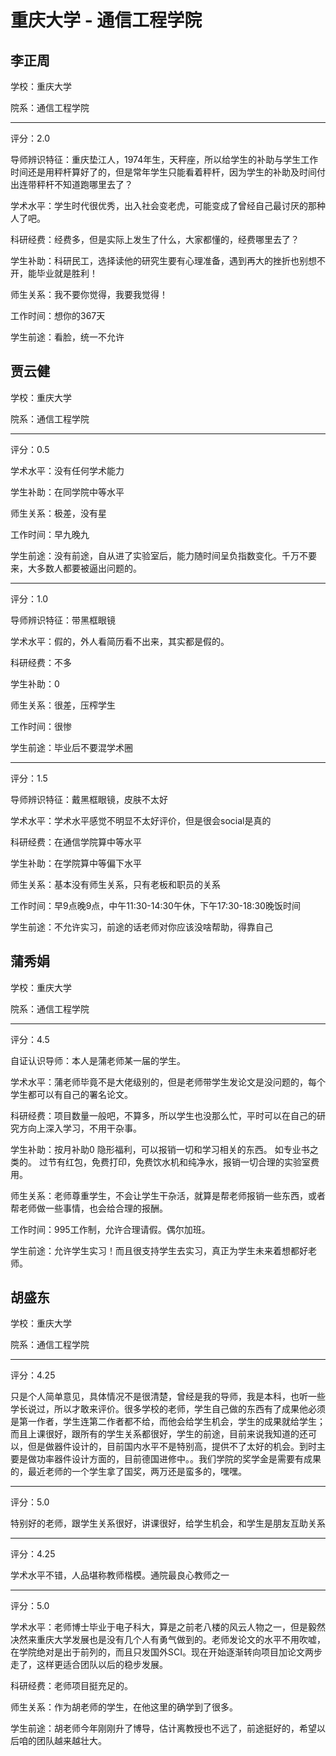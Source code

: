 # 重庆大学 - 通信工程学院

## 李正周

学校：重庆大学

院系：通信工程学院

* * *

评分：2.0

导师辨识特征：重庆垫江人，1974年生，天秤座，所以给学生的补助与学生工作时间还是用秤杆算好了的，但是常年学生只能看着秤杆，因为学生的补助及时间付出连带秤杆不知道跑哪里去了？

学术水平：学生时代很优秀，出入社会变老虎，可能变成了曾经自己最讨厌的那种人了吧。

科研经费：经费多，但是实际上发生了什么，大家都懂的，经费哪里去了？

学生补助：科研民工，选择读他的研究生要有心理准备，遇到再大的挫折也别想不开，能毕业就是胜利！

师生关系：我不要你觉得，我要我觉得！

工作时间：想你的367天

学生前途：看脸，统一不允许

## 贾云健

学校：重庆大学

院系：通信工程学院

* * *

评分：0.5

学术水平：没有任何学术能力

学生补助：在同学院中等水平

师生关系：极差，没有星

工作时间：早九晚九

学生前途：没有前途，自从进了实验室后，能力随时间呈负指数变化。千万不要来，大多数人都要被逼出问题的。

* * *

评分：1.0

导师辨识特征：带黑框眼镜

学术水平：假的，外人看简历看不出来，其实都是假的。

科研经费：不多

学生补助：0

师生关系：很差，压榨学生

工作时间：很惨

学生前途：毕业后不要混学术圈

* * *

评分：1.5

导师辨识特征：戴黑框眼镜，皮肤不太好

学术水平：学术水平感觉不明显不太好评价，但是很会social是真的

科研经费：在通信学院算中等水平

学生补助：在学院算中等偏下水平

师生关系：基本没有师生关系，只有老板和职员的关系

工作时间：早9点晚9点，中午11:30-14:30午休，下午17:30-18:30晚饭时间

学生前途：不允许实习，前途的话老师对你应该没啥帮助，得靠自己

## 蒲秀娟

学校：重庆大学

院系：通信工程学院

* * *

评分：4.5

自证认识导师：本人是蒲老师某一届的学生。

学术水平：蒲老师毕竟不是大佬级别的，但是老师带学生发论文是没问题的，每个学生都可以有自己的署名论文。

科研经费：项目数量一般吧，不算多，所以学生也没那么忙，平时可以在自己的研究方向上深入学习，不用干杂事。

学生补助：按月补助0
隐形福利，可以报销一切和学习相关的东西。
如专业书之类的。
过节有红包，免费打印，免费饮水机和纯净水，报销一切合理的实验室费用。

师生关系：老师尊重学生，不会让学生干杂活，就算是帮老师报销一些东西，或者帮老师做一些事情，也会给合理的报酬。

工作时间：995工作制，允许合理请假。偶尔加班。

学生前途：允许学生实习！而且很支持学生去实习，真正为学生未来着想都好老师。

## 胡盛东

学校：重庆大学

院系：通信工程学院

* * *

评分：4.25

只是个人简单意见，具体情况不是很清楚，曾经是我的导师，我是本科，也听一些学长说过，所以才敢来评价。很多学校的老师，学生自己做的东西有了成果他必须是第一作者，学生连第二作者都不给，而他会给学生机会，学生的成果就给学生；而且上课很好，跟所有的学生关系都很好，学生的前途，目前来说我知道的还可以，但是做器件设计的，目前国内水平不是特别高，提供不了太好的机会。到时主要是做功率器件设计方面的，目前德国进修中。。我们学院的奖学金是需要有成果的，最近老师的一个学生拿了国奖，两万还是蛮多的，嘿嘿。

* * *

评分：5.0

特别好的老师，跟学生关系很好，讲课很好，给学生机会，和学生是朋友互助关系

* * *

评分：4.25

学术水平不错，人品堪称教师楷模。通院最良心教师之一

* * *

评分：5.0

学术水平：老师博士毕业于电子科大，算是之前老八楼的风云人物之一，但是毅然决然来重庆大学发展也是没有几个人有勇气做到的。老师发论文的水平不用吹嘘，在学院绝对是出于前列的，而且只发国外SCI。现在开始逐渐转向项目加论文两步走了，这样更适合团队以后的稳步发展。

科研经费：老师项目挺充足的。

师生关系：作为胡老师的学生，在他这里的确学到了很多。

学生前途：胡老师今年刚刚升了博导，估计离教授也不远了，前途挺好的，希望以后咱的团队越来越壮大。